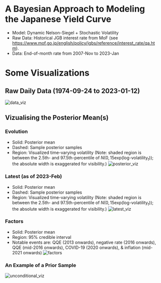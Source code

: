 # A Bayesian Approach to Modeling the Japanese Yield Curve
 - Model: Dynamic Nelson-Siegel + Stochastic Volatility
 - Raw Data: Historical JGB interest rate from MoF (see https://www.mof.go.jp/english/policy/jgbs/reference/interest_rate/qa.htm).
 - Data: End-of-month rate from 2007-Nov to 2023-Jan

# Some Visualizations
## Raw Daily Data (1974-09-24 to 2023-01-12)

![data_viz](https://user-images.githubusercontent.com/46773720/218245947-555cee3b-cd3f-4e0f-8e00-85d319d16f30.gif)

## Vizualising the Posterior Mean(s)

### Evolution
- Solid: Posterior mean
- Dashed: Sample posterior samples
- Region: Visualized time-varying volatility (Note: shaded region is between the 2.5th- and 97.5th-percentile of $N(0,15\text{exp}(\text{log-volatility}_t))$; the absolute width is exaggerated for visibility.)
![posterior_viz](https://user-images.githubusercontent.com/46773720/218244358-b4f642c8-5d7d-49b5-9d34-3985b38cd47a.gif)

### Latest (as of 2023-Feb)
- Solid: Posterior mean
- Dashed: Sample posterior samples
- Region: Visualized time-varying volatility (Note: shaded region is between the 2.5th- and 97.5th-percentile of $N(0,15\text{exp}(\text{log-volatility}_t))$; the absolute width is exaggerated for visibility.)
![latest_viz](https://user-images.githubusercontent.com/46773720/218244686-c29862d6-d9f0-4361-9a54-b356f6d94263.png)

### Factors
- Solid: Posterior mean
- Region: 95% credible interval
- Notable events are: QQE (2013 onwards), negative rate (2016 onwards), QQE (mid-2016 onwards), COVID-19 (2020 onwards), & inflation (mid-2021 onwards)
![factors](https://user-images.githubusercontent.com/46773720/218245784-31ce6fda-5ab7-466b-97bf-b01f8753e759.png)

### An Example of a Prior Sample
![unconditional_viz](https://user-images.githubusercontent.com/46773720/218246286-5790b438-1c5b-475e-96a0-79be456914c8.gif)
